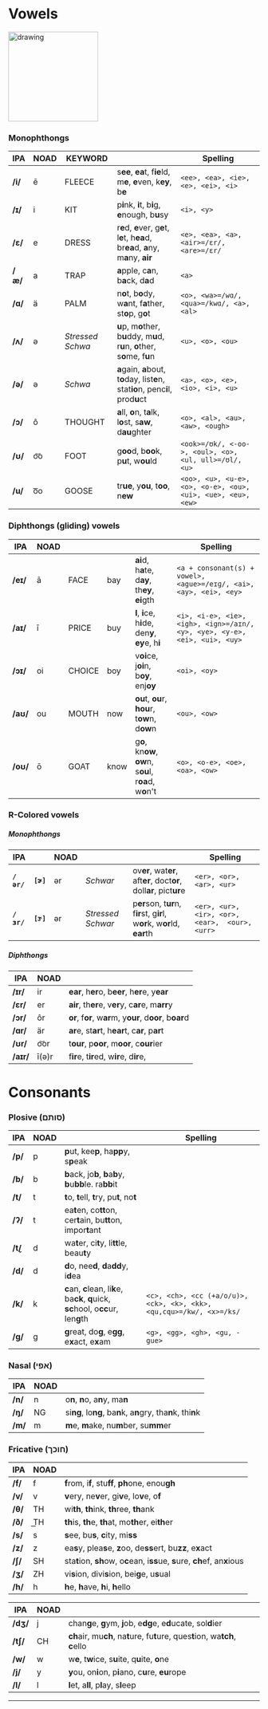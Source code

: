 # Vowels 
<img src="https://upload.wikimedia.org/wikipedia/commons/0/0e/General_American_monophthong_chart.svg" alt="drawing" width="180" />

### Monophthongs

| IPA     | NOAD | KEYWORD          |                                                                                      | Spelling                                                     |
| ------- |:---- | ---------------- | ------------------------------------------------------------------------------------ | ------------------------------------------------------------ |
| **/i/** | ē    | FLEECE           | s**ee**, **ea**t, f**ie**ld, m**e**, **e**ven, k**ey**, b**e**                       | `<ee>, <ea>, <ie>, <e>, <ei>, <i>`                           |
| **/ɪ/** | i    | KIT              | p**i**nk, **i**t, b**i**g, **e**nough, b**u**sy                                      | `<i>, <y>`                                                   |
| **/ɛ/** | e    | DRESS            | r**e**d, **e**ver, g**e**t, l**e**t, h**ea**d, br**ea**d, **a**ny, m**a**ny, **air** | `<e>, <ea>, <a>, <air>=/ɛr/, <are>=/ɛr/`                     |
| **/æ/** | a    | TRAP             | **a**pple, c**a**n, b**a**ck, d**a**d                                                | `<a>`                                                        |
| **/ɑ/** | ä    | PALM             | n**o**t, b**o**dy, w**a**nt, f**a**ther, st**o**p, g**o**t                           | `<o>, <wa>=/wɑ/, <qua>=/kwɑ/, <a>, <al>`                     |
| **/ʌ/** | ə    | *Stressed Schwa* | **u**p, m**o**ther, b**u**ddy, m**u**d, r**u**n, **o**ther, s**o**me, f**u**n        | `<u>, <o>, <ou>`                                             |
| **/ə/** | ə    | *Schwa*          | **a**gain, **a**bout, t**o**day, list**e**n, stat**io**n, penc**i**l, prod**u**ct    | `<a>, <o>, <e>, <io>, <i>, <u>`                              |
| **/ɔ/** | ô    | THOUGHT          | **a**ll, **o**n, t**a**lk, l**o**st, s**aw**, d**au**ghter                           | `<o>, <al>, <au>, <aw>, <ough>`                              |
| **/ʊ/** | o͝o  | FOOT             | g**oo**d, b**oo**k, p**u**t, w**ou**ld                                               | `<ook>=/ʊk/, <-oo->, <oul>, <o>, <ul, ull>=/ʊl/, <u>`        |
| **/u/** | o͞o  | GOOSE            | tr**ue**, y**ou**, t**oo**, n**ew**                                                  | `<oo>, <u>, <u-e>, <o>, <o-e>, <ou>, <ui>, <ue>, <eu>, <ew>` |


### Diphthongs (gliding) vowels

| IPA      | NOAD |        |     |                                                                            |   Spelling                                                                         |
| -------- | ---- | ------ | --- | -------------------------------------------------------------------------- | -------------------------------------------------------------------------- |
| **/eɪ/** | ā    | FACE   | bay    | **ai**d, h**a**te, d**ay**, th**ey**, **ei**gth                            | `<a + consonant(s) + vowel>, <ague>=/eɪɡ/, <ai>, <ay>, <ei>, <ey>`         |
| **/aɪ/** | ī    | PRICE  | buy   | **I**, **i**ce, h**i**de, den**y**, **ey**e, h**i**                        | `<i>, <i-e>, <ie>, <igh>, <ign>=/aɪn/, <y>, <ye>, <y-e>, <ei>, <ui>, <uy>` |
| **/ɔɪ/** | oi   | CHOICE | boy    | v**oi**ce, j**oi**n, b**oy**, enj**oy**                                    | `<oi>, <oy>`                                                               |
| **/aʊ/** | ou   | MOUTH  | now    | **ou**t, **ou**r, **hou**r, t**ow**n, d**ow**n | `<ou>, <ow>`                                                               |
| **/oʊ/** | ō    | GOAT   | know    | g**o**, kn**ow**, **ow**n, s**ou**l, r**oa**d, w**o**n't                   | `<o>, <o-e>, <oe>, <oa>, <ow>`                                             |

### R-Colored vowels

##### Monophthongs
| IPA        |           | NOAD |     |                                                                                     |   Spelling                                                        |
| ---------- | --------- | ---- | --- | ----------------------------------------------------------------------------------- | --------------------------------------------------------- |
| **`/ər/`** | **`[ɚ]`** | ər   | *Schwar*    | ov**er**, wat**er**, aft**er**, doct**or**, doll**ar**, pict**ur**e                           | `<er>, <or>, <ar>, <ur>` |
| **`/ɜr/`**   | **`[ɝ]`**   | ər   |  *Stressed Schwar*  | p**er**son, t**ur**n, f**ir**st, g**ir**l, w**or**k, w**or**ld, **ear**th |   `<er>, <ur>, <ir>, <or>, <ear>,  <our>, <urr>`                                                        |

##### Diphthongs
| IPA       | NOAD  |                                                          |
| --------- |:----- | -------------------------------------------------------- |
| **/ɪr/**  | ir    | **ear**, h**er**o, b**eer**, h**er**e, y**ear**          |
| **/ɛr/**  | er    | **air**, th**er**e, v**er**y, c**ar**e, m**arr**y        |
| **/ɔr/**  | ôr    | **or**, f**or**, w**ar**m, y**our**, d**oor**, b**oar**d |
| **/ɑr/**  | är    | **ar**e, st**ar**t, h**ear**t, c**ar**, p**ar**t         |
| **/ʊr/**  | o͝or  | t**our**, p**oor**, m**oor**, c**our**ier                             |
| **/aɪr/** | ī(ə)r | f**ir**e, t**ir**ed, w**ir**e, d**ir**e,                 |

# Consonants

### Plosive (סותם)

| IPA      | NOAD |                                                                                      | Spelling                                                             |
| -------- | ---- | ------------------------------------------------------------------------------------ | -------------------------------------------------------------------- |
| **/p/**  | p    | **p**ut, kee**p**, ha**pp**y, s**p**eak                                              |                                                                      |
| **/b/**  | b    | **b**ack, jo**b**, **b**a**b**y, **b**u**bb**le. ra**bb**it                          |                                                                      |
| **/t/**  | t    | **t**o, **t**ell, **t**ry, pu**t**, no**t**                                          |                                                                      |
| **/ʔ/**  | t    | ea**t**en, co**tt**on, cer**t**ain, bu**tt**on, impor**t**ant                        |                                                                      |
| **/t̬/** | d    | wa**t**er, ci**t**y, li**tt**le, beau**t**y                                          |                                                                      |
| **/d/**  | d    | **d**o, nee**d**, **d**a**dd**y, i**d**ea                                            |                                                                      |
| **/k/**  | k    | **c**an, **c**lean, li**k**e, ba**ck**, **q**uick, **sc**hool, o**cc**ur, len**g**th | `<c>, <ch>, <cc (+a/o/u)>, <ck>, <k>, <kk>, <qu,cqu>=/kw/, <x>=/ks/` |
| **/g/**  | g    | **g**reat, do**g**, e**gg**, e**x**act, e**x**am                                     | `<g>, <gg>, <gh>, <gu, -gue>`                                        |

### Nasal (אפי)

| IPA      | NOAD |                                                                                      |
| -------- |:---- | ------------------------------------------------------------------------------------ |
| **/n/**  | n    | o**n**, **n**o, a**n**y, ma**n**                                                     |
| **/ŋ/**  | NG   | si**ng**, lo**ng**, ba**n**k, a**n**gry, tha**n**k, thi**n**k                        |
| **/m/** | m |  **m**e, **m**ake, nu**m**ber, su**mm**er |

### Fricative (חוכך)

| IPA      | NOAD |                                                                                 |
| -------- |:---- | ------------------------------------------------------------------------------- |
| **/f/**  | f    | **f**rom, i**f**, stu**ff**, **ph**one, enou**gh**                                   |
| **/v/** | v | **v**ery, ne**v**er, gi**v**e, lo**v**e, o**f**  |
| **/θ/**  | TH   | wi**th**, **th**ink, **th**ree, **th**ank                                       |
| **/ð/**  | T͟H  | **th**is, **th**e, **th**at, mo**th**er, ei**th**er                             |
| **/s/**  | s    | **s**ee, bu**s**, **c**ity, mi**ss**                                            |
| **/z/**  | z    | ea**s**y, plea**s**e, **z**oo, de**ss**ert, bu**zz**, e**x**act                 |
| **/ʃ/**  | SH   | sta**t**ion, **sh**ow, o**c**ean, i**ss**ue, **s**ure, **ch**ef, an**x**ious         |
| **/ʒ/**  | ZH   | vi**s**ion, divi**s**ion, bei**g**e, u**s**ual                                  |
| **/h/**  | h    | **h**e, **h**ave, **h**i, **h**ello                                                  |


| IPA      | NOAD |                                                                                 |
| -------- |:---- | ------------------------------------------------------------------------------- |
| **/dʒ/** | j    | chan**g**e, **g**ym, **j**ob, e**dg**e, e**d**ucate, sol**d**ier                |
| **/tʃ/** | CH   | **ch**air, mu**ch**, na**t**ure, fu**t**ure, ques**t**ion, wa**tch**, **c**ello |
| **/w/**  | w    | w**e**, t**w**ice, s**u**ite, q**u**ite, **o**ne                                |
| **/j/**  | y    | **y**ou, on**i**on, p**i**ano, c**u**re, **eu**rope                             |
| **/l/**         |  l    |     **l**et, a**ll**, p**l**ay, s**l**eep

---

